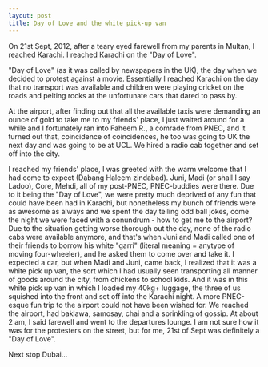 ```yaml
---
layout: post
title: Day of Love and the white pick-up van
---
```


On 21st Sept, 2012, after a teary eyed farewell from my parents in Multan, I reached Karachi. I reached Karachi on the "Day of Love".

"Day of Love" (as it was called by newspapers in the UK), the day when we decided to protest against a movie. Essentially I reached Karachi on the day that no transport was available and children were playing cricket on the roads and pelting rocks at the unfortunate cars that dared to pass by.

At the airport, after finding out that all the available taxis were demanding an ounce of gold to take me to my friends' place, I just waited around for a while and I fortunately ran into Faheem R., a comrade from PNEC, and it turned out that, coincidence of coincidences, he too was going to UK the next day and was going to be at UCL. We hired a radio cab together and set off into the city.

I reached my friends' place, I was greeted with the warm welcome that I had come to expect (Dabang Haleem zindabad). Juni, Madi (or shall I say Ladoo), Core, Mehdi, all of my post-PNEC, PNEC-buddies were there. Due to it being the "Day of Love", we were pretty much deprived of any fun that could have been had in Karachi, but nonetheless my bunch of friends were as awesome as always and we spent the day telling odd ball jokes, come the night we were faced with a conundrum - how to get me to the airport? Due to the situation getting worse thorough out the day, none of the radio cabs were available anymore, and that's when Juni and Madi called one of their friends to borrow his white "garri" (literal meaning = anytype of moving four-wheeler), and he asked them to come over and take it. I expected a car, but when Madi and Juni, came back, I realized that it was a white pick up van, the sort which I had usually seen transporting all manner of goods around the city, from chickens to school kids. And it was in this white pick up van in which I loaded my 40kg+ luggage, the three of us squished into the front and set off into the Karachi night. A more PNEC-esque fun trip to the airport could not have been wished for. We reached the airport, had baklawa, samosay, chai and a sprinkling of gossip. At about 2 am, I said farewell and went to the departures lounge. I am not sure how it was for the protesters on the street, but for me, 21st of Sept was definitely a "Day of Love".

Next stop Dubai...
